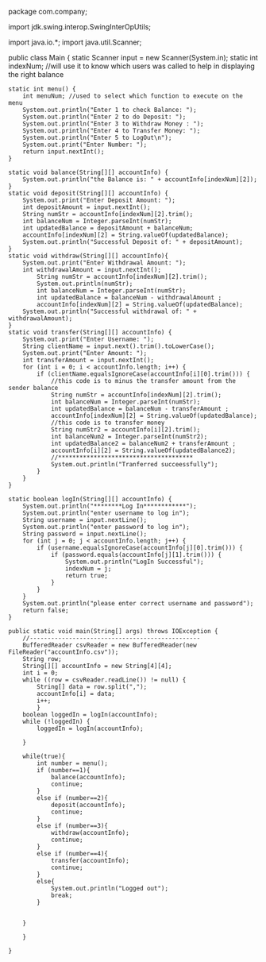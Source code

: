 package com.company;

import jdk.swing.interop.SwingInterOpUtils;

import java.io.*;
import java.util.Scanner;

public class Main {
    static Scanner input = new Scanner(System.in);
    static int indexNum; //will use it to know which users was called to help in displaying the right balance


    static int menu() {
        int menuNum; //used to select which function to execute on the menu
        System.out.println("Enter 1 to check Balance: ");
        System.out.println("Enter 2 to do Deposit: ");
        System.out.println("Enter 3 to Withdraw Money : ");
        System.out.println("Enter 4 to Transfer Money: ");
        System.out.println("Enter 5 to LogOut\n");
        System.out.print("Enter Number: ");
        return input.nextInt();
    }

    static void balance(String[][] accountInfo) {
        System.out.println("the Balance is: " + accountInfo[indexNum][2]);
    }
    static void deposit(String[][] accountInfo) {
        System.out.print("Enter Deposit Amount: ");
        int depositAmount = input.nextInt();
        String numStr = accountInfo[indexNum][2].trim();
        int balanceNum = Integer.parseInt(numStr);
        int updatedBalance = depositAmount + balanceNum;
        accountInfo[indexNum][2] = String.valueOf(updatedBalance);
        System.out.println("Successful Deposit of: " + depositAmount);
    }
    static void withdraw(String[][] accountInfo){
        System.out.print("Enter Withdrawal Amount: ");
        int withdrawalAmount = input.nextInt();
            String numStr = accountInfo[indexNum][2].trim();
            System.out.println(numStr);
            int balanceNum = Integer.parseInt(numStr);
            int updatedBalance = balanceNum - withdrawalAmount ;
            accountInfo[indexNum][2] = String.valueOf(updatedBalance);
        System.out.println("Successful withdrawal of: " + withdrawalAmount);
    }
    static void transfer(String[][] accountInfo) {
        System.out.print("Enter Username: ");
        String clientName = input.next().trim().toLowerCase();
        System.out.print("Enter Amount: ");
        int transferAmount = input.nextInt();
        for (int i = 0; i < accountInfo.length; i++) {
            if (clientName.equalsIgnoreCase(accountInfo[i][0].trim())) {
                //this code is to minus the transfer amount from the sender balance
                String numStr = accountInfo[indexNum][2].trim();
                int balanceNum = Integer.parseInt(numStr);
                int updatedBalance = balanceNum - transferAmount ;
                accountInfo[indexNum][2] = String.valueOf(updatedBalance);
                //this code is to transfer money
                String numStr2 = accountInfo[i][2].trim();
                int balanceNum2 = Integer.parseInt(numStr2);
                int updatedBalance2 = balanceNum2 + transferAmount ;
                accountInfo[i][2] = String.valueOf(updatedBalance2);
                //**************************************
                System.out.println("Tranferred succeessfully");
            }
        }
    }

    static boolean logIn(String[][] accountInfo) {
        System.out.println("********Log In************");
        System.out.println("enter username to log in");
        String username = input.nextLine();
        System.out.println("enter password to log in");
        String password = input.nextLine();
        for (int j = 0; j < accountInfo.length; j++) {
            if (username.equalsIgnoreCase(accountInfo[j][0].trim())) {
                if (password.equals(accountInfo[j][1].trim())) {
                    System.out.println("LogIn Successful");
                    indexNum = j;
                    return true;
                }
            }
        }
        System.out.println("please enter correct username and password");
        return false;
    }

    public static void main(String[] args) throws IOException {
        //------------------------------------------------
        BufferedReader csvReader = new BufferedReader(new FileReader("accountInfo.csv"));
        String row;
        String[][] accountInfo = new String[4][4];
        int i = 0;
        while ((row = csvReader.readLine()) != null) {
            String[] data = row.split(",");
            accountInfo[i] = data;
            i++;
            }
        boolean loggedIn = logIn(accountInfo);
        while (!loggedIn) {
            loggedIn = logIn(accountInfo);

        }

        while(true){
            int number = menu();
            if (number==1){
                balance(accountInfo);
                continue;
            }
            else if (number==2){
                deposit(accountInfo);
                continue;
            }
            else if (number==3){
                withdraw(accountInfo);
                continue;
            }
            else if (number==4){
                transfer(accountInfo);
                continue;
            }
            else{
                System.out.println("Logged out");
                break;
            }


        }

        }

    }




